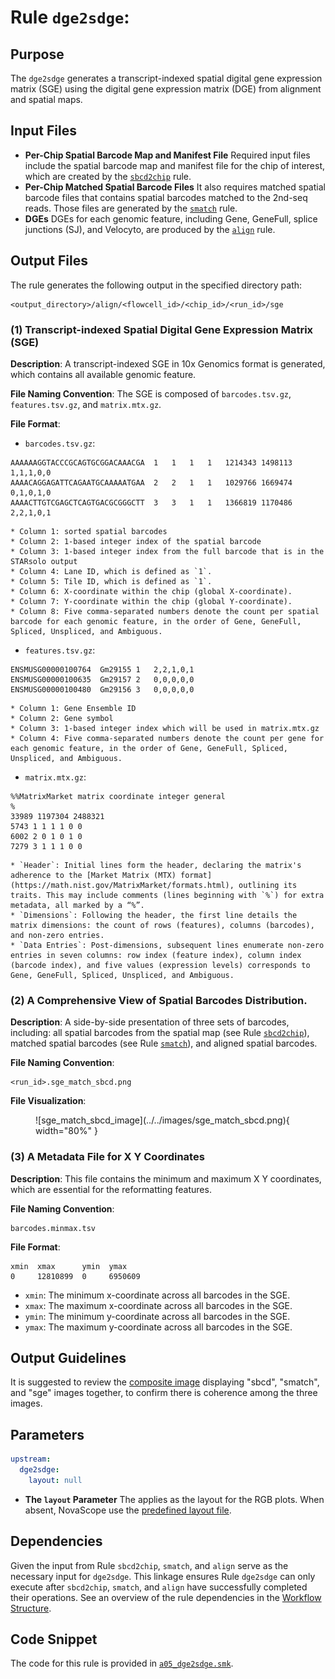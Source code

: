 # Rule `dge2sdge`:

## Purpose
The `dge2sdge` generates a transcript-indexed spatial digital gene expression matrix (SGE) using the digital gene expression matrix (DGE) from alignment and spatial maps.

## Input Files
* **Per-Chip Spatial Barcode Map and Manifest File**
Required input files include the spatial barcode map and manifest file for the chip of interest, which are created by the [`sbcd2chip`](./sbcd2chip.md) rule.
* **Per-Chip Matched Spatial Barcode Files**
It also requires matched spatial barcode files that contains spatial barcodes matched to the 2nd-seq reads. Those files are generated by the [`smatch`](./smatch.md) rule.
* **DGEs**
DGEs for each genomic feature, including Gene, GeneFull, splice junctions (SJ), and Velocyto, are produced by the [`align`](./align.md) rule.

## Output Files
The rule generates the following output in the specified directory path:
```
<output_directory>/align/<flowcell_id>/<chip_id>/<run_id>/sge
```

### (1) Transcript-indexed Spatial Digital Gene Expression Matrix (SGE)

**Description**: A transcript-indexed SGE in 10x Genomics format is generated, which contains all available genomic feature. 

**File Naming Convention**: The SGE is composed of `barcodes.tsv.gz`, `features.tsv.gz`, and `matrix.mtx.gz`. 

**File Format**:

* `barcodes.tsv.gz`:
```
AAAAAAGGTACCCGCAGTGCGGACAAACGA	1	1	1	1	1214343	1498113	1,1,1,0,0
AAAACAGGAGATTCAGAATGCAAAAATGAA	2	2	1	1	1029766	1669474	0,1,0,1,0
AAAACTTGTCGAGCTCAGTGACGCGGGCTT	3	3	1	1	1366819	1170486	2,2,1,0,1
```
    * Column 1: sorted spatial barcodes
    * Column 2: 1-based integer index of the spatial barcode
    * Column 3: 1-based integer index from the full barcode that is in the STARsolo output
    * Column 4: Lane ID, which is defined as `1`.
    * Column 5: Tile ID, which is defined as `1`.
    * Column 6: X-coordinate within the chip (global X-coordinate).
    * Column 7: Y-coordinate within the chip (global Y-coordinate).
    * Column 8: Five comma-separated numbers denote the count per spatial barcode for each genomic feature, in the order of Gene, GeneFull, Spliced, Unspliced, and Ambiguous.

* `features.tsv.gz`:
```
ENSMUSG00000100764	Gm29155	1	2,2,1,0,1
ENSMUSG00000100635	Gm29157	2	0,0,0,0,0
ENSMUSG00000100480	Gm29156	3	0,0,0,0,0
```
    * Column 1: Gene Ensemble ID
    * Column 2: Gene symbol
    * Column 3: 1-based integer index which will be used in matrix.mtx.gz
    * Column 4: Five comma-separated numbers denote the count per gene for each genomic feature, in the order of Gene, GeneFull, Spliced, Unspliced, and Ambiguous.

* `matrix.mtx.gz`:
```
%%MatrixMarket matrix coordinate integer general
%
33989 1197304 2488321
5743 1 1 1 1 0 0
6002 2 0 1 0 1 0
7279 3 1 1 1 0 0
```
    * `Header`: Initial lines form the header, declaring the matrix's adherence to the [Market Matrix (MTX) format](https://math.nist.gov/MatrixMarket/formats.html), outlining its traits. This may include comments (lines beginning with `%`) for extra metadata, all marked by a “%”.
    * `Dimensions`: Following the header, the first line details the matrix dimensions: the count of rows (features), columns (barcodes), and non-zero entries.
    * `Data Entries`: Post-dimensions, subsequent lines enumerate non-zero entries in seven columns: row index (feature index), column index (barcode index), and five values (expression levels) corresponds to Gene, GeneFull, Spliced, Unspliced, and Ambiguous.

### (2) A Comprehensive View of Spatial Barcodes Distribution.
**Description**: A side-by-side presentation of three sets of barcodes, including: all spatial barcodes from the spatial map (see Rule [`sbcd2chip`](./sbcd2chip.md)), matched spatial barcodes (see Rule [`smatch`](./smatch.md)), and aligned spatial barcodes.

**File Naming Convention**:
```
<run_id>.sge_match_sbcd.png
```

**File Visualization**:
<figure markdown="span">
![sge_match_sbcd_image](../../images/sge_match_sbcd.png){ width="80%" }
</figure>

### (3) A Metadata File for X Y Coordinates
**Description**: This file contains the minimum and maximum X Y coordinates, which are essential for the reformatting features.

**File Naming Convention**:
```
barcodes.minmax.tsv
```

**File Format**:
```
xmin  xmax      ymin  ymax
0     12810899  0     6950609
```

- `xmin`: The minimum x-coordinate across all barcodes in the SGE.
- `xmax`: The maximum x-coordinate across all barcodes in the SGE.
- `ymin`: The minimum y-coordinate across all barcodes in the SGE.
- `ymax`: The maximum y-coordinate across all barcodes in the SGE.

## Output Guidelines
It is suggested to review the [composite image](#3-a-comprehensive-view-of-sbcd-smatch-and-sge-images) displaying "sbcd", "smatch", and "sge" images together, to confirm there is coherence among the three images.

## Parameters
```yaml
upstream:
  dge2sdge:
    layout: null
```

* **The `layout` Parameter**
The applies as the layout for the RGB plots. When absent, NovaScope use the [predefined layout file](https://github.com/seqscope/NovaScope/blob/docs2/info/assets/layout_per_section_basis/layout.1x1.tsv).

## Dependencies
Given the input from Rule `sbcd2chip`, `smatch`, and `align` serve as the necessary input for `dge2sdge`. This linkage ensures Rule `dge2sdge` can only execute after `sbcd2chip`, `smatch`, and `align` have successfully completed their operations. See an overview of the rule dependencies in the [Workflow Structure](../../home/workflow_structure.md).

## Code Snippet
The code for this rule is provided in [`a05_dge2sdge.smk`](https://github.com/seqscope/NovaScope/blob/main/rules/a05_dge2sdge.smk).
